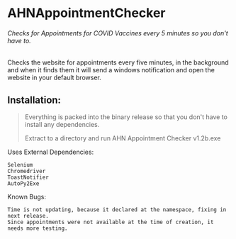 # AHNAppointmentChecker
###### Checks for Appointments for COVID Vaccines every 5 minutes so you don't have to.

Checks the website for appointments every five minutes, in the background
and when it finds them it will send a windows notification and open the website in your default browser.

## Installation:
> Everything is packed into the binary release so that you don't have to install any dependencies.
> 
> Extract to a directory and run AHN Appointment Checker v1.2b.exe

Uses External Dependencies:
```
Selenium
Chromedriver
ToastNotifier
AutoPy2Exe
```

Known Bugs:
```
Time is not updating, because it declared at the namespace, fixing in next release.
Since appointments were not available at the time of creation, it needs more testing.
```

